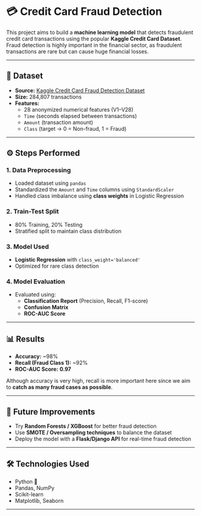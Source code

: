 # 💳 Credit Card Fraud Detection

This project aims to build a **machine learning model** that detects fraudulent credit card transactions using the popular **Kaggle Credit Card Dataset**.  
Fraud detection is highly important in the financial sector, as fraudulent transactions are rare but can cause huge financial losses.  

---

## 📂 Dataset
- **Source:** [Kaggle Credit Card Fraud Detection Dataset](https://www.kaggle.com/mlg-ulb/creditcardfraud)
- **Size:** 284,807 transactions
- **Features:**
  - 28 anonymized numerical features (V1–V28)
  - `Time` (seconds elapsed between transactions)
  - `Amount` (transaction amount)
  - `Class` (target → 0 = Non-fraud, 1 = Fraud)

---

## ⚙️ Steps Performed

### 1. Data Preprocessing
- Loaded dataset using `pandas`
- Standardized the `Amount` and `Time` columns using `StandardScaler`
- Handled class imbalance using **class weights** in Logistic Regression

### 2. Train-Test Split
- 80% Training, 20% Testing  
- Stratified split to maintain class distribution

### 3. Model Used
- **Logistic Regression** with `class_weight='balanced'`
- Optimized for rare class detection

### 4. Model Evaluation
- Evaluated using:
  - **Classification Report** (Precision, Recall, F1-score)
  - **Confusion Matrix**
  - **ROC-AUC Score**

---

## 📊 Results

- **Accuracy:** ~98%  
- **Recall (Fraud Class 1):** ~92%  
- **ROC-AUC Score:** **0.97**  

Although accuracy is very high, recall is more important here since we aim to **catch as many fraud cases as possible**.

---

## 🚀 Future Improvements
- Try **Random Forests / XGBoost** for better fraud detection  
- Use **SMOTE / Oversampling techniques** to balance the dataset  
- Deploy the model with a **Flask/Django API** for real-time fraud detection  

---

## 🛠️ Technologies Used
- Python 🐍  
- Pandas, NumPy  
- Scikit-learn  
- Matplotlib, Seaborn  

---


